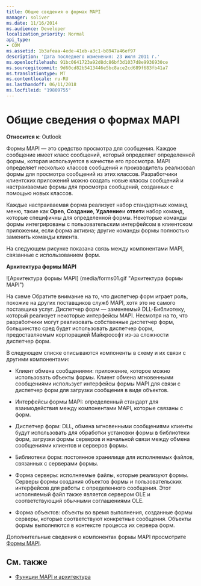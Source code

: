 ```yaml
---
title: Общие сведения о формах MAPI
manager: soliver
ms.date: 11/16/2014
ms.audience: Developer
localization_priority: Normal
api_type:
- COM
ms.assetid: 1b3afeaa-4ede-41eb-a3c1-b8947a46ef97
description: 'Дата последнего изменения: 23 июля 2011 г.'
ms.openlocfilehash: 91bc0641723a92d8dc86bf3d1037d8e9936930ce
ms.sourcegitcommit: 9d60cd82b5413446e5bc8ace2cd689f683fb41a7
ms.translationtype: MT
ms.contentlocale: ru-RU
ms.lasthandoff: 06/11/2018
ms.locfileid: "19809755"
---
```

# <a name="mapi-forms-overview"></a>Общие сведения о формах MAPI
  
**Относится к**: Outlook 
  
Формы MAPI — это средство просмотра для сообщения. Каждое сообщение имеет класс сообщений, который определяет определенной формы, которая используется в качестве его просмотра. MAPI определяет несколько классов сообщений и производитель реализовал формы для просмотра сообщений из этих классов. Разработчики клиентских приложений можно создать новые классы сообщений и настраиваемые формы для просмотра сообщений, созданных с помощью новых классов.
  
Каждые настраиваемая форма реализует набор стандартных команд меню, такие как **Open**, **Создание**, **Удаление**и **ответ**и набор команд, которые специфичны для определенной формы. Некоторые команды формы интегрированы с пользовательским интерфейсом в клиентском приложении, если форма активна; другие команды формы полностью заменить команды клиента. 
  
На следующем рисунке показана связь между компонентами MAPI, связанные с использованием форм. 
  
**Архитектура формы MAPI**
  
![Архитектура формы MAPI] (media/forms01.gif "Архитектура формы MAPI")
  
На схеме Обратите внимание на то, что диспетчер форм играет роль, похожие на других поставщиков служб MAPI, хотя это не самого поставщика услуг. Диспетчер форм — заменяемый DLL-Библиотеку, который реализует некоторые интерфейсы MAPI. Несмотря на то, что разработчики могут реализовать собственные диспетчер форм, большинство сред будет использовать диспетчер форм, предоставляемым корпорацией Майкрософт из-за сложности диспетчер форм.
  
В следующем списке описываются компоненты в схему и их связи с другими компонентами:
  
- Клиент обмена сообщениями: приложение, которое можно использовать объекты формы. Клиент обмена мгновенными сообщениями использует интерфейсы формы MAPI для связи с диспетчер форм для загрузки сообщения в виде объектов.
    
- Интерфейсы формы MAPI: определенный стандарт для взаимодействия между компонентами MAPI, которые связаны с форм.
    
- Диспетчер форм: DLL, обмена мгновенными сообщениями клиенты будут использовать для обработки установки формы в библиотеки форм, загрузки формы серверов и начальной связи между обмена сообщениями клиентов и серверов формы.
    
- Библиотеки форм: постоянное хранилище для исполняемых файлов, связанных с серверами формы.
    
- Форма серверы: исполняемые файлы, которые реализуют формы. Серверы формы создания объектов формы и пользовательских интерфейсов для работы с определенного сообщения. Этот исполняемый файл также является сервером OLE и соответствующий обычными соглашениями OLE.
    
- Форма объектов: объекты во время выполнения, созданные формы серверы, которые соответствуют конкретные сообщения. Объекты формы выполняются в контексте процесса их сервера форм.
    
Дополнительные сведения о компонентах формы MAPI просмотрите [Формы MAPI](mapi-forms.md).
  
## <a name="see-also"></a>См. также

- [Функции MAPI и архитектура](mapi-features-and-architecture.md)

